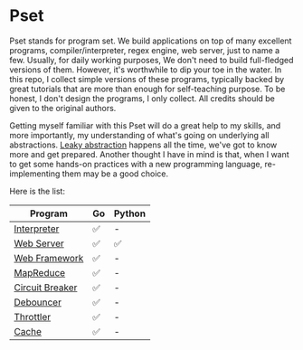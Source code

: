 # Pset

Pset stands for program set. We build applications on top of many excellent programs, compiler/interpreter, regex engine, web server, just to name a few. Usually, for daily working purposes, We don't need to build full-fledged versions of them. However, it's worthwhile to dip your toe in the water. In this repo, I collect simple versions of these programs,
typically backed by great tutorials that are more than enough for self-teaching purpose. To be honest, I don't design the programs, I only collect. All credits should be given to the original authors.

Getting myself familiar with this Pset will do a great help to my skills, and more importantly, my understanding of what's going on underlying all abstractions. [Leaky abstraction](https://www.joelonsoftware.com/2002/11/11/the-law-of-leaky-abstractions/) happens all the time, we've got to know more and get prepared. Another thought I have in mind is that, when I want to get some hands-on practices with a new programming language, re-implementing them may be a good choice.

Here is the list:

| Program                              | Go  | Python |
| ------------------------------------ | --- | ------ |
| [Interpreter](./interpreter)         | ✅   | -      |
| [Web Server](./web-server)           | ✅   | ✅      |
| [Web Framework](./web-framework)     | ✅   | -      |
| [MapReduce](./map-reduce)            | ✅   | -      |
| [Circuit Breaker](./circuit-breaker) | ✅   | -      |
| [Debouncer](./debouncer)             | ✅   | -      |
| [Throttler](./throttler)             | ✅   | -      |
| [Cache](./cache)                     | ✅   | -      |
